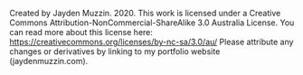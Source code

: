 Created by Jayden Muzzin. 2020. This work is licensed under a Creative Commons Attribution-NonCommercial-ShareAlike 3.0 Australia License. You can read more about this license here: https://creativecommons.org/licenses/by-nc-sa/3.0/au/
Please attribute any changes or derivatives by linking to my portfolio website (jaydenmuzzin.com).
